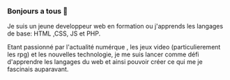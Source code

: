 ### Bonjours a tous 👋

Je suis un jeune developpeur web en formation ou j'apprends les langages de base: HTML ,CSS, JS et PHP.

Etant passionné par l'actualité numérque , les jeux video (particulierement les rpg) et les nouvelles technologie,
je me suis lancer comme défi d'apprendre les langages du web et ainsi pouvoir créer ce qui me je fascinais auparavant.

